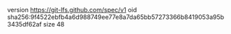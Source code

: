 version https://git-lfs.github.com/spec/v1
oid sha256:9f4522ebfb4a6d988749ee77e8a7da65bb57273366b8419053a95b3435df62af
size 48
